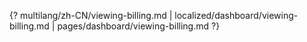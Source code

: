 {? multilang/zh-CN/viewing-billing.md | localized/dashboard/viewing-billing.md | pages/dashboard/viewing-billing.md ?}
